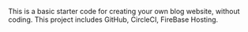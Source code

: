 This is a basic starter code for creating your own blog website, without coding. This project includes GitHub, CircleCI, FireBase Hosting.
<!--stackedit_data:
eyJoaXN0b3J5IjpbLTg1MzAzODA3NV19
-->
